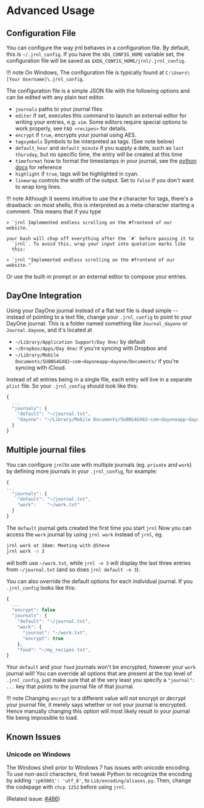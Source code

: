 # Advanced Usage

## Configuration File

You can configure the way jrnl behaves in a configuration file. By
default, this is `~/.jrnl_config`. If you have the `XDG_CONFIG_HOME`
variable set, the configuration file will be saved as
`$XDG_CONFIG_HOME/jrnl/.jrnl_config`.

!!! note
    On Windows, The configuration file is typically found at `C:\Users\[Your Username]\.jrnl_config`.

The configuration file is a simple JSON file with the following options
and can be edited with any plain text editor.

  - `journals`
    paths to your journal files
  - `editor`
    if set, executes this command to launch an external editor for
    writing your entries, e.g. `vim`. Some editors require special
    options to work properly, see `FAQ <recipes>` for details.
  - `encrypt`
    if `true`, encrypts your journal using AES.
  - `tagsymbols`
    Symbols to be interpreted as tags. (See note below)
  - `default_hour` and `default_minute`
    if you supply a date, such as `last thursday`, but no specific
    time, the entry will be created at this time
  - `timeformat`
    how to format the timestamps in your journal, see the [python docs](http://docs.python.org/library/time.html#time.strftime) for reference
  - `highlight`
    if `true`, tags will be highlighted in cyan.
  - `linewrap`
    controls the width of the output. Set to `false` if you don't
    want to wrap long lines.

!!! note
    Although it seems intuitive to use the `#`
    character for tags, there's a drawback: on most shells, this is
    interpreted as a meta-character starting a comment. This means that if
    you type

    > `jrnl Implemented endless scrolling on the #frontend of our website.`

    your bash will chop off everything after the `#` before passing it to
      `jrnl`. To avoid this, wrap your input into quotation marks like
      this:

    > `jrnl "Implemented endless scrolling on the #frontend of our website."`

  Or use the built-in prompt or an external editor to compose your
  entries.

## DayOne Integration

Using your DayOne journal instead of a flat text file is dead simple --
instead of pointing to a text file, change your `.jrnl_config` to point
to your DayOne journal. This is a folder named something like
`Journal_dayone` or `Journal.dayone`, and it's located at

  - `~/Library/Application Support/Day One/` by default
  - `~/Dropbox/Apps/Day One/` if you're syncing with Dropbox and
  - `~/Library/Mobile
    Documents/5U8NS4GX82~com~dayoneapp~dayone/Documents/` if you're
    syncing with iCloud.

Instead of all entries being in a single file, each entry will live in a
separate `plist` file. So your `.jrnl_config` should look like this:

``` javascript
{
  ...
  "journals": {
    "default": "~/journal.txt",
    "dayone": "~/Library/Mobile Documents/5U8NS4GX82~com~dayoneapp~dayone/Documents/Journal_dayone"
  }
}
```

## Multiple journal files

You can configure `jrnl`to use with multiple journals (eg.
`private` and `work`) by defining more journals in your `.jrnl_config`,
for example:

``` javascript
{
...
  "journals": {
    "default": "~/journal.txt",
    "work":    "~/work.txt"
  }
}
```

The `default` journal gets created the first time you start `jrnl`
Now you can access the `work` journal by using `jrnl work` instead of
`jrnl`, eg.

``` sh
jrnl work at 10am: Meeting with @Steve
jrnl work -n 3
```

will both use `~/work.txt`, while `jrnl -n 3` will display the last
three entries from `~/journal.txt` (and so does `jrnl default -n 3`).

You can also override the default options for each individual journal.
If you `.jrnl_config` looks like this:

``` javascript
{
  ...
  "encrypt": false
  "journals": {
    "default": "~/journal.txt",
    "work": {
      "journal": "~/work.txt",
      "encrypt": true
    },
    "food": "~/my_recipes.txt",
}
```

Your `default` and your `food` journals won't be encrypted, however your
`work` journal will! You can override all options that are present at
the top level of `.jrnl_config`, just make sure that at the very least
you specify a `"journal": ...` key that points to the journal file of
that journal.

!!! note
    Changing `encrypt` to a different value will not encrypt or decrypt your
    journal file, it merely says whether or not your journal
    is encrypted. Hence manually changing
    this option will most likely result in your journal file being
    impossible to load.

## Known Issues

### Unicode on Windows

The Windows shell prior to Windows 7 has issues with unicode encoding.
To use non-ascii characters, first tweak Python to recognize the encoding by adding `'cp65001': 'utf_8'`, to `Lib/encoding/aliases.py`. Then, change the codepage with `chcp 1252` before using `jrnl`.

(Related issue: [#486](https://github.com/jrnl-org/jrnl/issues/486))

